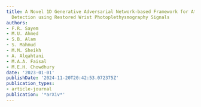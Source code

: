 ```yaml
---
title: A Novel 1D Generative Adversarial Network-based Framework for Atrial Fibrillation
  Detection using Restored Wrist Photoplethysmography Signals
authors:
- F.R. Sayem
- M.U. Ahmed
- S.B. Alam
- S. Mahmud
- M.M. Sheikh
- A. Alqahtani
- M.A.A. Faisal
- M.E.H. Chowdhury
date: '2023-01-01'
publishDate: '2024-11-20T20:42:53.072375Z'
publication_types:
- article-journal
publication: '*arXiv*'
---
```

